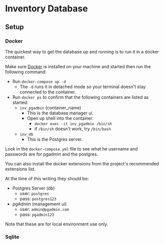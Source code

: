 # Inventory Database

## Setup

### Docker

The quickest way to get the database up and running is to run it in a docker container.

Make sure [Docker](https://www.docker.com/products/developer-tools) is installed on your machine and started then run the following command:

- Run `docker-compose up -d`
  - The `-d` runs it in detached mode so your terminal doesn't stay connected to the container.
- Run `docker ps` to confirm that the following containers are listed as started:
  - `inv_pgadmin` (container_name)
    - This is the database manager ui.
    - Open up shell into the container:
      - `docker exec -it inv_pgadmin /bin/sh`
      - if `/bin/sh` doesn't work, try `/bin/bash`
  - `inv_db`
    - This is the Postgres server.

Look in the `docker-compose.yml` file to see what he username and passwords are for pgadmin and the postgres.

You can also install the docker extensions from the project's recommended extensions list.

At the time of this writing they should be:

- Postgres Server (db)
  - user: `postgres`
  - pass: `postgres123`
- pgAdmin (management ui)
  - user: `admin@pgadmin.com`
  - pass: `pgadmin123`

Note that these are for local environment use only.

### Sqlite
